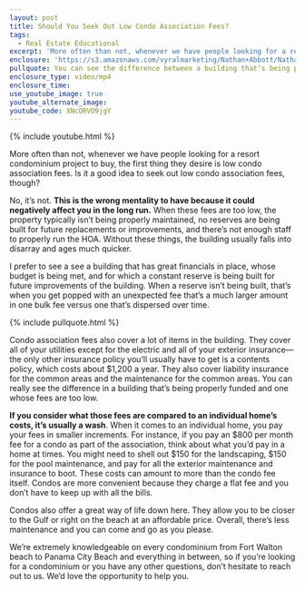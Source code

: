```yaml
---
layout: post
title: Should You Seek Out Low Condo Association Fees?
tags:
  - Real Estate Educational
excerpt: 'More often than not, whenever we have people looking for a resort condominium project to buy, the first thing they desire is low condo association fees. Is it a good idea to seek out low condo association fees, though?'
enclosure: 'https://s3.amazonaws.com/vyralmarketing/Nathan+Abbott/Nathan+Abbott+Team-+The+pros+and+cons+of+condo+association+fees.mp4'
pullquote: You can see the difference between a building that’s being properly funded and one that isn’t.
enclosure_type: video/mp4
enclosure_time:
use_youtube_image: true
youtube_alternate_image:
youtube_code: XNcORVO9jgY
---
```



{% include youtube.html %}

More often than not, whenever we have people looking for a resort condominium project to buy, the first thing they desire is low condo association fees. Is it a good idea to seek out low condo association fees, though?

No, it’s not. **This is the wrong mentality to have because it could negatively affect you in the long run.** When these fees are too low, the property typically isn’t being properly maintained, no reserves are being built for future replacements or improvements, and there’s not enough staff to properly run the HOA. Without these things, the building usually falls into disarray and ages much quicker.

I prefer to see a see a building that has great financials in place, whose budget is being met, and for which a constant reserve is being built for future improvements of the building. When a reserve isn’t being built, that’s when you get popped with an unexpected fee that’s a much larger amount in one bulk fee versus one that’s dispersed over time.

{% include pullquote.html %}

Condo association fees also cover a lot of items in the building. They cover all of your utilities except for the electric and all of your exterior insurance—the only other insurance policy you’ll usually have to get is a contents policy, which costs about $1,200 a year. They also cover liability insurance for the common areas and the maintenance for the common areas. You can really see the difference in a building that’s being properly funded and one whose fees are too low.

**If you consider what those fees are compared to an individual home’s costs, it’s usually a wash**. When it comes to an individual home, you pay your fees in smaller increments. For instance, if you pay an $800 per month fee for a condo as part of the association, think about what you’d pay in a home at times. You might need to shell out $150 for the landscaping, $150 for the pool maintenance, and pay for all the exterior maintenance and insurance to boot. These costs can amount to more than the condo fee itself. Condos are more convenient because they charge a flat fee and you don’t have to keep up with all the bills.

Condos also offer a great way of life down here. They allow you to be closer to the Gulf or right on the beach at an affordable price. Overall, there’s less maintenance and you can come and go as you please.

We’re extremely knowledgeable on every condominium from Fort Walton beach to Panama City Beach and everything in between, so if you’re looking for a condominium or you have any other questions, don’t hesitate to reach out to us. We’d love the opportunity to help you.